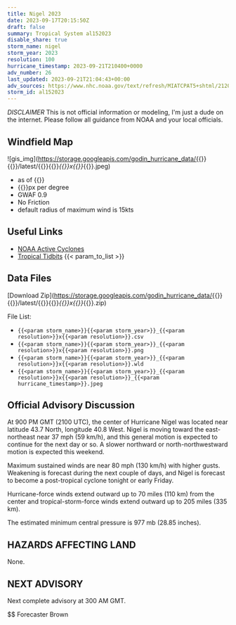 ```yaml
---
title: Nigel 2023
date: 2023-09-17T20:15:50Z
draft: false
summary: Tropical System al152023
disable_share: true
storm_name: nigel
storm_year: 2023
resolution: 100
hurricane_timestamp: 2023-09-21T210400+0000
adv_number: 26
last_updated: 2023-09-21T21:04:43+00:00
adv_sources: https://www.nhc.noaa.gov/text/refresh/MIATCPAT5+shtml/212043.shtml;https://www.nhc.noaa.gov/refresh/graphics_at5+shtml/204553.shtml?cone
storm_id: al152023
---
```

*DISCLAIMER* This is not official information or modeling, I'm just a dude on the internet.  Please follow all guidance from NOAA and your local officials.

## Windfield Map
![gis_img](https://storage.googleapis.com/godin_hurricane_data/{{<param storm_name>}}{{<param storm_year>}}/latest/{{<param storm_name>}}{{<param storm_year>}}_{{<param resolution>}}x{{<param resolution>}}_{{<param hurricane_timestamp>}}.jpeg)

- as of {{<param last_updated>}}
- {{<param resolution>}}px per degree
- GWAF 0.9
- No Friction
- default radius of maximum wind is 15kts

## Useful Links
- [NOAA Active Cyclones](https://www.nhc.noaa.gov/)
- [Tropical Tidbits](https://www.tropicaltidbits.com/storminfo/)
{{< param_to_list >}}

## Data Files
[Download Zip](https://storage.googleapis.com/godin_hurricane_data/{{<param storm_name>}}{{<param storm_year>}}/latest/{{<param storm_name>}}{{<param storm_year>}}_{{<param resolution>}}x{{<param resolution>}}_{{<param hurricane_timestamp>}}.zip)

File List:
- `{{<param storm_name>}}{{<param storm_year>}}_{{<param resolution>}}x{{<param resolution>}}.csv`
- `{{<param storm_name>}}{{<param storm_year>}}_{{<param resolution>}}x{{<param resolution>}}.png`
- `{{<param storm_name>}}{{<param storm_year>}}_{{<param resolution>}}x{{<param resolution>}}.wld`
- `{{<param storm_name>}}{{<param storm_year>}}_{{<param resolution>}}x{{<param resolution>}}_{{<param hurricane_timestamp>}}.jpeg`


## Official Advisory Discussion
At 900 PM GMT (2100 UTC), the center of Hurricane Nigel was located
near latitude 43.7 North, longitude 40.8 West. Nigel is moving
toward the east-northeast near 37 mph (59 km/h), and this general 
motion is expected to continue for the next day or so.  A slower 
northward or north-northwestward motion is expected this weekend.
 
Maximum sustained winds are near 80 mph (130 km/h) with higher
gusts.  Weakening is forecast during the next couple of days, and
Nigel is forecast to become a post-tropical cyclone tonight or
early Friday.
 
Hurricane-force winds extend outward up to 70 miles (110 km) from
the center and tropical-storm-force winds extend outward up to 205
miles (335 km).
 
The estimated minimum central pressure is 977 mb (28.85 inches).
 
 
HAZARDS AFFECTING LAND
----------------------
None.
 
 
NEXT ADVISORY
-------------
Next complete advisory at 300 AM GMT.
 
$$
Forecaster Brown